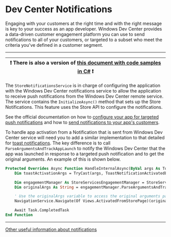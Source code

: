 # Dev Center Notifications

Engaging with your customers at the right time and with the right message is key to your success as an app developer. Windows Dev Center provides a data-driven customer engagement platform you can use to send notifications to all of your customers, or targeted to a subset who meet the criteria you've defined in a customer segment.

---

:heavy_exclamation_mark: There is also a version of [this document with code samples in C#](./dev-center-notifications.md) :heavy_exclamation_mark: |
---------------------------------------------------------------------------------------------------------------------------------------- |

The `StoreNotificationsService` is in charge of configuring the application with the Windows Dev Center notifications service to allow the application to receive push notifications from the Windows Dev Center remote service. The service contains the `InitializeAsync()` method that sets up the Store Notifications. This feature uses the Store API to configure the notifications.

See the official documentation on how to [configure your app for targeted push notifications](https://docs.microsoft.com/windows/uwp/monetize/configure-your-app-to-receive-dev-center-notifications) and how to [send notifications to your app's customers](https://docs.microsoft.com/windows/uwp/publish/send-push-notifications-to-your-apps-customers).

To handle app activation from a Notification that is sent from Windows Dev Center service will need you to add a similar implementation to that detailed for [toast notifications](./toast-notifications.md). The key difference is to call `ParseArgumentsAndTrackAppLaunch` to notify the Windows Dev Center that the app was launched in response to a targeted push notification and to get the original arguments. An example of this is shown below.

```vb
Protected Overrides Async Function HandleInternalAsync(ByVal args As ToastNotificationActivatedEventArgs) As Task
    Dim toastActivationArgs = TryCast(args, ToastNotificationActivatedEventArgs)

    Dim engagementManager As StoreServicesEngagementManager = StoreServicesEngagementManager.GetDefault()
    Dim originalArgs As String = engagementManager.ParseArgumentsAndTrackAppLaunch(toastActivationArgs.Argument)

    ' Use the originalArgs variable to access the original arguments passed to the app.
    NavigationService.Navigate(Of Views.ActivatedFromStorePage)(originalArgs)

    Await Task.CompletedTask
End Function
```

---

[Other useful information about notifications](../notifications.vb.md#other-useful-links-about-notifications)
